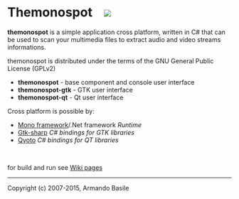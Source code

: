 # Themonospot &nbsp;&nbsp;&nbsp;<img src='https://travis-ci.org/armando-basile/themonospot.svg?branch=master' border='0' />
**themonospot** is a simple application cross platform, written in C# that can be used 
to scan your multimedia files to extract audio and video streams informations.

themonospot is distributed under the terms of the GNU General Public License (GPLv2)

* **themonospot**     - base component and console user interface
* **themonospot-gtk** - GTK user interface
* **themonospot-qt**  - Qt user interface


Cross platform is possible by:
  * [Mono framework](http://www.mono-project.com/Main_Page)/.Net framework _Runtime_
  * [Gtk-sharp](http://www.mono-project.com/GtkSharp) _C# bindings for GTK libraries_
  * [Qyoto](http://techbase.kde.org/Development/Languages/Qyoto) _C# bindings for QT libraries_

<br />


for build and run see [Wiki pages](https://github.com/armando-basile/themonospot/wiki)

---


Copyright (c) 2007-2015, Armando Basile



